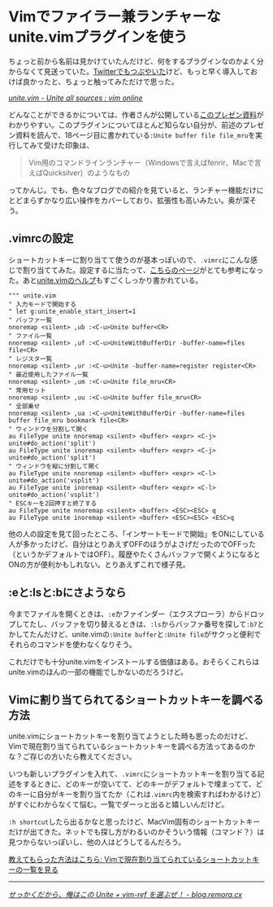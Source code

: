 # <span>Vimでファイラー兼ランチャーな</span><span>unite.vimプラグインを使う</span>

ちょっと前から名前は見かけていたんだけど、何をするプラグインなのかよく分からなくて見送っていた。[Twitterでもつぶやいた](http://twitter.com/#!/ruedap/status/23993031476645888)けど、もっと早く導入しておけば良かったと、ちょっと触ってみただけで思った。

<cite>[unite.vim - Unite all sources : vim online](http://www.vim.org/scripts/script.php?script_id=3396)</cite>

どんなことができるかについては、作者さんが公開している[このプレゼン資料](http://www.slideshare.net/Shougo/unite-vim)がわかりやすい。このプラグインについてほとんど知らない自分が、前述のプレゼン資料を読んで、18ページ目に書かれている`:Unite buffer file file_mru`を実行してみて受けた印象は、

> Vim用のコマンドラインランチャー（Windowsで言えばfenrir、Macで言えばQuicksilver）のようなもの

ってかんじ。でも、色々なブログでの紹介を見ていると、ランチャー機能だけにとどまらずかなり広い操作をカバーしており、拡張性も高いみたい。奥が深そう。

<!-- READMORE -->


## .vimrcの設定

ショートカットキーに割り当てて使うのが基本っぽいので、`.vimrc`にこんな感じで割り当ててみた。設定するに当たって、[こちらのページ](http://blog.remora.cx/2010/12/vim-ref-with-unite.html)がとても参考になった。あと[unite.vimのヘルプ](https://github.com/Shougo/unite.vim/blob/master/doc/unite.jax)もすごくしっかり書かれている。

~~~ vim
""" unite.vim
" 入力モードで開始する
" let g:unite_enable_start_insert=1
" バッファ一覧
nnoremap <silent> ,ub :<C-u>Unite buffer<CR>
" ファイル一覧
nnoremap <silent> ,uf :<C-u>UniteWithBufferDir -buffer-name=files file<CR>
" レジスタ一覧
nnoremap <silent> ,ur :<C-u>Unite -buffer-name=register register<CR>
" 最近使用したファイル一覧
nnoremap <silent> ,um :<C-u>Unite file_mru<CR>
" 常用セット
nnoremap <silent> ,uu :<C-u>Unite buffer file_mru<CR>
" 全部乗せ
nnoremap <silent> ,ua :<C-u>UniteWithBufferDir -buffer-name=files buffer file_mru bookmark file<CR>
" ウィンドウを分割して開く
au FileType unite nnoremap <silent> <buffer> <expr> <C-j> unite#do_action('split')
au FileType unite inoremap <silent> <buffer> <expr> <C-j> unite#do_action('split')
" ウィンドウを縦に分割して開く
au FileType unite nnoremap <silent> <buffer> <expr> <C-l> unite#do_action('vsplit')
au FileType unite inoremap <silent> <buffer> <expr> <C-l> unite#do_action('vsplit')
" ESCキーを2回押すと終了する
au FileType unite nnoremap <silent> <buffer> <ESC><ESC> q
au FileType unite inoremap <silent> <buffer> <ESC><ESC> <ESC>q
~~~

他の人の設定を見て回ったところ、「インサートモードで開始」をONにしている人が多かったけど、自分はとりあえずOFFのほうがよさげだったのでOFFった（というかデフォルトではOFF）。履歴やたくさんバッファで開くようになるとONの方が便利かもしれない。とりあえずこれで様子見。


## :eと:lsと:bにさようなら

今までファイルを開くときは、`:e`かファインダー（エクスプローラ）からドロップしてたし、バッファを切り替えるときは、`:ls`からバッファ番号を探して`:b7`とかしてたんだけど、unite.vimの`:Unite buffer`と`:Unite file`がサクっと便利でそれらのコマンドを使わなくなりそう。

これだけでも十分unite.vimをインストールする価値はある。おそらくこれらはunite.vimのほんの一部の機能でしかないのだろうけど。


## Vimに割り当てられてるショートカットキーを調べる方法

unite.vimにショートカットキーを割り当てようとした時も思ったのだけど、Vimで現在割り当てられているショートカットキーを調べる方法ってあるのかな？ご存じの方いたら教えてください。

いつも新しいプラグインを入れて、`.vimrc`にショートカットキーを割り当てる記述をするときに、どのキーが空いてて、どのキーがデフォルトで埋まってて、どのキーに自分がキーを割り当てたか（これは`.vimrc`内を検索すればわかるけど）がすぐにわからなくて悩む。一覧でダーっと出ると嬉しいんだけど。

`:h shortcut`したら出るかなと思ったけど、MacVim固有のショートカットキーだけが出てきた。ネットでも探し方がわるいのかそういう情報（コマンド？）は見つからないっぽいし、他の人はどうしてるんだろう。

<ins>教えてもらった方法はこちら: [Vimで現在割り当てられているショートカットキーの一覧を見る](/2011/01/11/vim-keyboard-shortcut-key)</ins>

---

<cite>[せっかくだから、俺はこの Unite + vim-ref を選ぶぜ！ - blog.remora.cx](http://blog.remora.cx/2010/12/vim-ref-with-unite.html)</cite>
